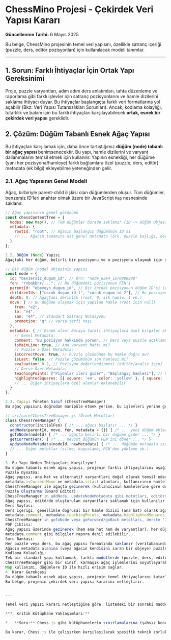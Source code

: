 # ChessMino Projesi - Çekirdek Veri Yapısı Kararı

**Güncellenme Tarihi:** 6 Mayıs 2025

Bu belge, ChessMino projesinin temel veri yapısını, özellikle satranç içeriği (puzzle, ders, editör pozisyonları) için kullanılacak modeli tanımlar.

---

## 1. Sorun: Farklı İhtiyaçlar İçin Ortak Yapı Gereksinimi

Proje, puzzle varyantları, adım adım ders anlatımları, tahta düzenleme ve raporlama gibi farklı işlevler için satranç pozisyonlarını ve hamle dizilerini saklama ihtiyacı duyar. Bu ihtiyaçlar başlangıçta farklı veri formatlarına yol açabilir (Bkz: Veri Yapısı Tutarsızlıkları Sorunları). Ancak, kodlama kolaylığı, tutarlılık ve bakım için bu farklı ihtiyaçları karşılayabilecek **ortak, esnek bir çekirdek veri yapısı** gereklidir.

## 2. Çözüm: Düğüm Tabanlı Esnek Ağaç Yapısı

Bu ihtiyaçları karşılamak için, daha önce tartıştığımız **düğüm (node) tabanlı bir ağaç yapısı** benimsenecektir. Bu yapı, hamle dizilerini ve varyant dallanmalarını temsil etmek için kullanılır. Yapının esnekliği, her düğüme (yani her pozisyona/hamleye) farklı bağlamlara özel (puzzle, ders, editör) metadata (ek bilgi) ekleyebilme yeteneğinden gelir.

### 2.1. Ağaç Yapısının Genel Modeli

Ağaç, birbiriyle parent-child ilişkisi olan düğümlerden oluşur. Tüm düğümler, benzersiz ID'leri anahtar olmak üzere bir JavaScript `Map` nesnesinde saklanır.

```javascript
// Ağaç yapısının genel görünümü
const chessContentTree = {
  nodes: new Map(), // Tüm düğümler burada saklanır (ID -> Düğüm Objesi)
  metadata: {
    rootId: "root", // Ağacın başlangıç düğümünün ID'si
    // ... Ağacın tamamına ait genel metadata (örn. puzzle başlığı, ders konusu)
  }
};

2.2. Düğüm (Node) Yapısı
Ağaçtaki her düğüm, belirli bir pozisyonu ve o pozisyona ulaşmak için yapılan hamleyi temsil eder. Her düğüm aşağıdaki bilgilere sahiptir:

// Bir düğüm (node) objesinin yapısı
const node = {
  id: "benzersiz_dugum_id", // Örn: "node_e2e4_1678888888"
  fen: "rnbqkbnr/...", // Bu düğümdeki pozisyonun FEN'i
  parentId: "ebeveyn_dugum_id", // Bir önceki pozisyonun düğüm ID'si (root için null)
  childrenIds: ["cocuk_dugum_id_1", "cocuk_dugum_id_2"], // Bu pozisyondan sonraki hamlelerin düğüm ID'leri
  depth: 0, // Ağaçtaki derinlik (root: 0, ilk hamle: 1 vb.)
  move: { // Bu düğüme ulaşmak için yapılan hamle (root için null)
    from: "e2",
    to: "e4",
    san: "e4", // Standart Satranç Notasyonu
    promotion: "q" // Varsa terfi taşı
  },
  metadata: { // Esnek alan! Buraya farklı ihtiyaçlara özel bilgiler eklenir.
    // Genel Metadata:
    comment: "Bu pozisyon hakkında yorum", // Ders veya puzzle açıklaması
    isMainLine: true, // Ana varyant hattı mı?
    // Puzzle'a Özel Metadata:
    isCorrectMove: true, // Puzzle çözümünde bu hamle doğru mu?
    isLast: false, // Puzzle çözümünün son hamlesi mi?
    evaluation: 0.2, // Pozisyon değerlendirmesi (editör/analiz için)
    // Derse Özel Metadata:
    teachingPoints: ["Piyonlar ileri gider", "Başlangıç hamlesi"], // Öğretim noktaları
    highlightedSquares: [{ square: 'e4', color: 'yellow' }, { square: 'e5', color: 'yellow' }], // Renklendirilecek kareler
    // ... Diğer ihtiyaçlara özel alanlar eklenebilir
  }
};

2.3. Yapıyı Yöneten Sınıf (ChessTreeManager)
Bu ağaç yapısını doğrudan manipüle etmek yerine, bu işlevleri yerine getiren bir yönetici sınıf (ChessTreeManager) kullanılacaktır. Bu sınıf, ağaç üzerinde gezinme, düğüm ekleme/silme, metadata güncelleme gibi işlemleri kolaylaştırır.

// src/core/ChessTreeManager.js (Örnek Metotlar)
class ChessTreeManager {
  constructor(initialFen) { /* ... ağacı başlatır ... */ }
  addNode(parentId, move, fen, metadata = {}) { /* ... yeni düğüm ekler ... */ }
  goToNode(nodeId) { /* ... ağaçta belirli bir düğüme gider ... */ }
  getCurrentFen() { /* ... mevcut düğümün FEN'ini döner ... */ }
  updateNodeMetadata(nodeId, newMetadata) { /* ... düğümün metadata'sını günceller ... */ }
  // ... Diğer metotlar (silme, kopyalama, PGN'den yükleme vb.)
}

3. Bu Yapı Neden İhtiyaçları Karşılıyor?
Bu düğüm tabanlı esnek ağaç yapısı, projenin farklı ihtiyaçlarını aşağıdaki şekillerde karşılar:
Puzzle Oynatma:
Ağaç yapısı, ana hat ve alternatif varyantları doğal olarak temsil eder.
metadata.isCorrectMove ve metadata.isLast alanları, kullanıcının hamlelerinin doğruluğunu ve puzzle'ın bitip bitmediğini kontrol etmek için kullanılır.
ChessTreeManager ile ağaçta gezinerek (kullanıcının hamlelerine göre doğru çocuk düğüme giderek) puzzle ilerlemesi takip edilir.
Puzzle Oluşturma (Board Editor):
ChessTreeManager'ın addNode, updateNodeMetadata gibi metotları, editörde hamle ekleme (yeni düğüm), pozisyon değiştirme (FEN güncelleme), yorum veya doğru hamle bilgisini ekleme işlemlerini yönetir.
Ağaç yapısı, editörde oluşturulan varyantları saklamak için kullanılır.
Ders Sayfası:
Ders içeriği, genellikle doğrusal bir hamle dizisi (ana hat) olarak ağaçta saklanır.
metadata.comment, metadata.teachingPoints, metadata.highlightedSquares gibi alanlar, her adımda gösterilecek açıklamaları ve görsel vurguları tutar.
ChessTreeManager'ın goToNode veya goForward/goBack metotları, derste "İleri" / "Geri" butonlarının işlevselliğini sağlar.
PDF Çıktısı:
Ağaç yapısı üzerinde gezinerek (hem ana hat hem de varyantlar), her düğümün FEN'i (diyagram için) ve hamle bilgisi (move.san) alınarak PGN formatı veya özel bir rapor formatı oluşturulabilir.
metadata.comment gibi bilgiler rapora dahil edilebilir.
Soru Bankası:
Her puzzle veya ders, bu ağaç yapısı formatında saklanır (veritabanında veya JSON dosyasında).
Ağacın metadata alanına (veya ağacın kendisini saran bir objeye) puzzle/dersin genel bilgileri (başlık, zorluk, konu, yazar, yorumlar) eklenebilir.
Kodlama Kolaylığı:
Tek bir standart yapı kullanmak, farklı modüllerde (puzzle, ders, editör) veri işleme mantığını basitleştirir.
ChessTreeManager gibi bir sınıf, karmaşık ağaç işlemlerini soyutlayarak bileşen kodunu temiz tutar.
Map kullanımı, düğümlere ID ile hızlı erişim sağlar.
4. Karar Gerekçesi
Bu düğüm tabanlı esnek ağaç yapısı, projenin temel ihtiyaçlarını tutarlı, yönetilebilir ve genişletilebilir bir şekilde karşılar. Farklı bağlamlara özel bilgileri (metadata) aynı yapı içinde saklayabilmesi, kod tekrarını azaltır ve projenin büyümesine olanak tanır. Bu yapı, hem puzzle varyantları gibi karmaşık senaryoları hem de doğrusal ders akışları gibi daha basit senaryoları modellemek için uygundur.
Bu belge, projenin çekirdek veri yapısı kararını netleştirir.


---

Temel veri yapısı kararı netleştiğine göre, listedeki bir sonraki maddeye geçebiliriz:

**7. Kritik Kütüphane Yaklaşımları:**

*   **Soru:** Chess.js gibi kütüphanelerin sınırlamalarına (şahsız konum gibi) nasıl workaround uygulanacağı belirlenmeliydi. Daha önceki sohbetlerde bu konuda detaylı bir MD belgesi hazırlamıştık (`ChessMino-Chess-js-Sinirlamalari.md`). Bu belgedeki yaklaşımlar (manuel FEN işleme, `validate: false` kullanımı, `useRef` ile instance yönetimi) hala geçerli mi? Eklemek veya değiştirmek istediğiniz bir şey var mı?

Bu karar, Chess.js ile çalışırken karşılaşılacak spesifik teknik zorlukları ve çözümlerini belirler.
